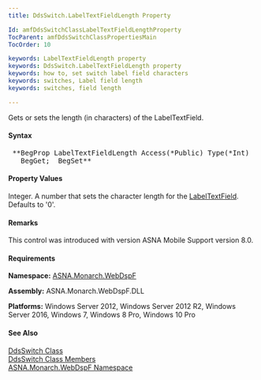 ```yaml
---
title: DdsSwitch.LabelTextFieldLength Property

Id: amfDdsSwitchClassLabelTextFieldLengthProperty
TocParent: amfDdsSwitchClassPropertiesMain
TocOrder: 10

keywords: LabelTextFieldLength property
keywords: DdsSwitch.LabelTextFieldLength property
keywords: how to, set switch label field characters
keywords: switches, Label field length
keywords: switches, field length

---
```


Gets or sets the length (in characters) of the LabelTextField.

#### Syntax
<pre class="prettyprint"> **BegProp LabelTextFieldLength Access(*Public) Type(*Int)
   BegGet;  BegSet** </pre>

#### Property Values
Integer. A number that sets the character length for the [ LabelTextField](amfDdsSwitchClassLabelTextFieldProperty.html). Defaults to '0'.

#### Remarks
This control was introduced with version ASNA Mobile Support version 8.0.

#### Requirements
**Namespace:** [ASNA.Monarch.WebDspF](amfWebDspFNamespace.html)

**Assembly:** ASNA.Monarch.WebDspF.DLL

**Platforms:** Windows Server 2012, Windows Server 2012 R2, Windows Server 2016, Windows 7, Windows 8 Pro, Windows 10 Pro

#### See Also
[DdsSwitch Class](amfDdsSwitchClass.html) <br /> [DdsSwitch Class Members](amfDdsSwitchClassMembers.html) <br />[ASNA.Monarch.WebDspF Namespace](amfWebDspFNamespace.html) 
